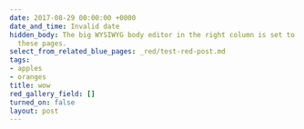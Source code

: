 ```yaml
---
date: 2017-08-29 00:00:00 +0000
date_and_time: Invalid date
hidden_body: The big WYSIWYG body editor in the right column is set to "hidden" for
  these pages.
select_from_related_blue_pages: _red/test-red-post.md
tags:
- apples
- oranges
title: wow
red_gallery_field: []
turned_on: false
layout: post
---
```

